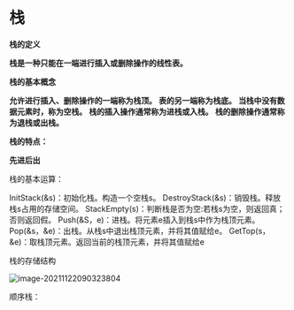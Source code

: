 # 栈

**栈的定义**

**栈是一种只能在一端进行插入或删除操作的线性表。**

**栈的基本概念**

**允许进行插入、删除操作的一端称为栈顶。**
**表的另一端称为栈底。**
**当栈中没有数据元素时，称为空栈。**
**栈的插入操作通常称为进栈或入栈。**
**栈的删除操作通常称为退栈或出栈。**

**栈的特点：**

**先进后出**

栈的基本运算：

 InitStack(&s)：初始化栈。构造一个空栈s。
 DestroyStack(&s)：销毁栈。释放栈s占用的存储空间。
 StackEmpty(s)：判断栈是否为空:若栈s为空，则返回真；否则返回假。
 Push(&S，e)：进栈。将元素e插入到栈s中作为栈顶元素。
 Pop(&s，&e)：出栈。从栈s中退出栈顶元素，并将其值赋给e。
 GetTop(s，&e)：取栈顶元素。返回当前的栈顶元素，并将其值赋给e





栈的存储结构

![image-20211122090323804](C:\Users\Administrator\AppData\Roaming\Typora\typora-user-images\image-20211122090323804.png)

顺序栈：

